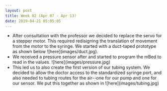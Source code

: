 ```yaml
---
layout: post
title: Week 02 (Apr 07 - Apr 13)
date: 2019-04-21 05:05:05
---
```


<ul>
  <li>After consultation with the professor we decided to replace the servo for a stepper motor. This required redisigning the translation of movement from the motor to the syringe.  We started with a duct-taped prototype as shown below ![here](images/duct.jpg).</li>
  <li>We received a pressure sensor after and started to program the mBed to read in the values. ![here](images/pressure.jpg)</li>
  <li>This led us to also create the first version of our tubing system. We decided to allow the doctor access to the standardized syringe port, and also needed to tubing routes for the air--one for our pump and one for our sensor. We put this together as shown in ![here](images/tubing.jpg) </li>
</ul>
